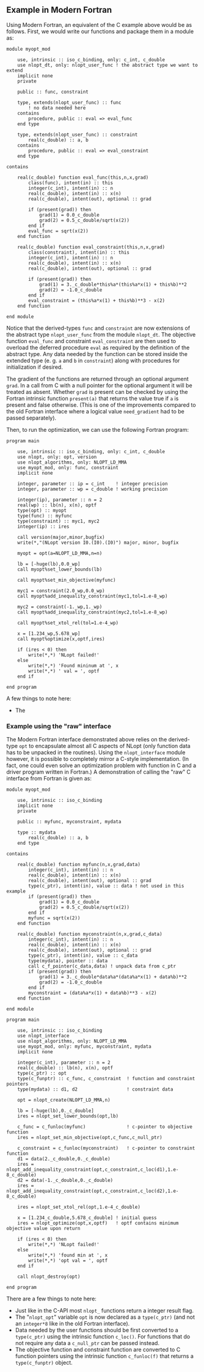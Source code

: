 Example in Modern Fortran
-------------------------

Using Modern Fortran, an equivalent of the C example above would be as follows. First, we would write our functions and package them in a module as:

```Fortran
module myopt_mod

    use, intrinsic :: iso_c_binding, only: c_int, c_double
    use nlopt_dt, only: nlopt_user_func ! the abstract type we want to extend
    implicit none
    private

    public :: func, constraint

    type, extends(nlopt_user_func) :: func
        ! no data needed here
    contains
        procedure, public :: eval => eval_func
    end type

    type, extends(nlopt_user_func) :: constraint
        real(c_double) :: a, b
    contains
        procedure, public :: eval => eval_constraint
    end type

contains

    real(c_double) function eval_func(this,n,x,grad)
        class(func), intent(in) :: this
        integer(c_int), intent(in) :: n
        real(c_double), intent(in) :: x(n)
        real(c_double), intent(out), optional :: grad

        if (present(grad)) then
            grad(1) = 0.0_c_double
            grad(2) = 0.5_c_double/sqrt(x(2))
        end if
        eval_func = sqrt(x(2))
    end function

    real(c_double) function eval_constraint(this,n,x,grad)
        class(constraint), intent(in) :: this
        integer(c_int), intent(in) :: n
        real(c_double), intent(in) :: x(n)
        real(c_double), intent(out), optional :: grad

        if (present(grad)) then
            grad(1) = 3._c_double*this%a*(this%a*x(1) + this%b)**2
            grad(2) = -1.0_c_double
        end if
        eval_constraint = (this%a*x(1) + this%b)**3 - x(2)
    end function

end module
```
Notice that the derived-types `func` and `constraint` are now extensions of the abstract type `nlopt_user_func` from the module `nlopt_dt`. The objective function `eval_func` and constraint `eval_constraint` are then used to overload the deferred procedure `eval` as required by the definition of the abstract type. Any data needed by the function can be stored inside the extended type (e. g. `a` and `b` in `constraint`) along with procedures for initialization if desired.

The gradient of the functions are returned through an optional argument `grad`. In a call from C with a null pointer for the optional argument it will be treated as absent. Whether `grad` is present can be checked by using the Fortran intrinsic function `present(a)` that returns the value true if `a` is present and false otherwise. (This is one of the improvements compared to the old Fortran interface where a logical value `need_gradient` had to be passed separately).

Then, to run the optimization, we can use the following Fortran program:

```Fortran
program main
    
    use, intrinsic :: iso_c_binding, only: c_int, c_double
    use nlopt, only: opt, version
    use nlopt_algorithms, only: NLOPT_LD_MMA
    use myopt_mod, only: func, constraint
    implicit none

    integer, parameter :: ip = c_int    ! integer precision
    integer, parameter :: wp = c_double ! working precision

    integer(ip), parameter :: n = 2
    real(wp) :: lb(n), x(n), optf
    type(opt) :: myopt
    type(func) :: myfunc
    type(constraint) :: myc1, myc2
    integer(ip) :: ires 
    
    call version(major,minor,bugfix)
    write(*,"(NLopt version I0.(I0).(I0)") major, minor, bugfix

    myopt = opt(a=NLOPT_LD_MMA,n=n)

    lb = [-huge(lb),0.0_wp]
    call myopt%set_lower_bounds(lb)

    call myopt%set_min_objective(myfunc)

    myc1 = constraint(2.0_wp,0.0_wp)
    call myopt%add_inequality_constraint(myc1,tol=1.e-8_wp)

    myc2 = constraint(-1._wp,1._wp)
    call myopt%add_inequality_constraint(myc2,tol=1.e-8_wp)

    call myopt%set_xtol_rel(tol=1.e-4_wp)

    x = [1.234_wp,5.678_wp]
    call myopt%optimize(x,optf,ires)

    if (ires < 0) then
        write(*,*) 'NLopt failed!'
    else
        write(*,*) 'Found mininum at ', x
        write(*,*) ' val = ', optf
    end if

end program
```
A few things to note here:
* The

### Example using the "raw" interface

The Modern Fortran interface demonstrated above relies on the derived-type `opt` to encapsulate almost all C aspects of NLopt (only function data has to be unpacked in the routines). Using the `nlopt_interface` module however, it is possible to completely mirror a C-style implementation. (In fact, one could even solve an optimization problem with function in C and a driver program written in Fortran.) A demonstration of calling the "raw" C interface from Fortran is given as:


```Fortran
module myopt_mod

    use, intrinsic :: iso_c_binding
    implicit none
    private

    public :: myfunc, myconstraint, mydata

    type :: mydata
        real(c_double) :: a, b
    end type

contains

    real(c_double) function myfunc(n,x,grad,data)
        integer(c_int), intent(in) :: n
        real(c_double), intent(in) :: x(n)
        real(c_double), intent(out), optional :: grad
        type(c_ptr), intent(in), value :: data ! not used in this example
        if (present(grad)) then
            grad(1) = 0.0_c_double
            grad(2) = 0.5_c_double/sqrt(x(2))
        end if
        myfunc = sqrt(x(2))
    end function

    real(c_double) function myconstraint(n,x,grad,c_data)
        integer(c_int), intent(in) :: n
        real(c_double), intent(in) :: x(n)
        real(c_double), intent(out), optional :: grad
        type(c_ptr), intent(in), value :: c_data
        type(mydata), pointer :: data
        call c_f_pointer(c_data,data) ! unpack data from c_ptr
        if (present(grad)) then
            grad(1) = 3._c_double*data%a*(data%a*x(1) + data%b)**2
            grad(2) = -1.0_c_double
        end if
        myconstraint = (data%a*x(1) + data%b)**3 - x(2)
    end function

end module
```

```Fortran
program main

    use, intrinsic :: iso_c_binding
    use nlopt_interface
    use nlopt_algorithms, only: NLOPT_LD_MMA
    use myopt_mod, only: myfunc, myconstraint, mydata
    implicit none

    integer(c_int), parameter :: n = 2
    real(c_double) :: lb(n), x(n), optf
    type(c_ptr) :: opt
    type(c_funptr) :: c_func, c_constraint  ! function and constraint pointers
    type(mydata) :: d1, d2                  ! constraint data

    opt = nlopt_create(NLOPT_LD_MMA,n)

    lb = [-huge(lb),0._c_double]
    ires = nlopt_set_lower_bounds(opt,lb)

    c_func = c_funloc(myfunc)               ! c-pointer to objective function
    ires = nlopt_set_min_objective(opt,c_func,c_null_ptr)

    c_constraint = c_funloc(myconstraint)   ! c-pointer to constraint function
    d1 = data(2._c_double,0._c_double)
    ires = nlopt_add_inequality_constraint(opt,c_constraint,c_loc(d1),1.e-8_c_double)
    d2 = data(-1._c_double,0._c_double)
    ires = nlopt_add_inequality_constraint(opt,c_constraint,c_loc(d2),1.e-8_c_double)

    ires = nlopt_set_xtol_rel(opt,1.e-4_c_double)

    x = [1.234_c_double,5.678_c_double] ! initial guess
    ires = nlopt_optimize(opt,x,optf)   ! optf contains minimum objective value upon return

    if (ires < 0) then
        write(*,*) 'NLopt failed!'
    else
        write(*,*) 'found min at ', x
        write(*,*) 'opt val = ', optf
    end if

    call nlopt_destroy(opt)

end program
```

There are a few things to note here:
* Just like in the C-API most `nlopt_` functions return a integer result flag.
* The "`nlopt_opt`" variable `opt` is now declared as a `type(c_ptr)` (and not an `integer*8` like in the old Fortran interface).
* Data needed by the user functions should be first converted to a `type(c_ptr)` using the intrinsic function `c_loc()`. For functions that do not require any data a `c_null_ptr` can be passed instead.
* The objective function and constraint function are converted to C function pointers using the intrinsic function `c_funloc(f)` that returns a `type(c_funptr)` object.